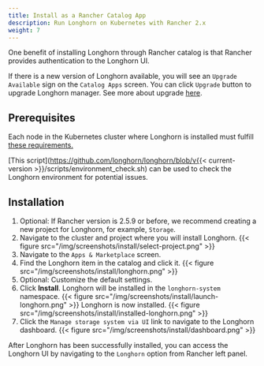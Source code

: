 ```yaml
---
title: Install as a Rancher Catalog App
description: Run Longhorn on Kubernetes with Rancher 2.x
weight: 7
---
```


One benefit of installing Longhorn through Rancher catalog is that Rancher provides authentication to the Longhorn UI.

If there is a new version of Longhorn available, you will see an `Upgrade Available` sign on the `Catalog Apps` screen. You can click `Upgrade` button to upgrade Longhorn manager. See more about upgrade [here](../../upgrade).

## Prerequisites

Each node in the Kubernetes cluster where Longhorn is installed must fulfill [these requirements.](../#installation-requirements)

[This script](https://github.com/longhorn/longhorn/blob/v{{< current-version >}}/scripts/environment_check.sh) can be used to check the Longhorn environment for potential issues.
    
## Installation

1. Optional: If Rancher version is 2.5.9 or before, we recommend creating a new project for Longhorn, for example, `Storage`.
2. Navigate to the cluster and project where you will install Longhorn. 
    {{< figure src="/img/screenshots/install/select-project.png" >}}
3. Navigate to the `Apps & Marketplace` screen.
4. Find the Longhorn item in the catalog and click it.
    {{< figure src="/img/screenshots/install/longhorn.png" >}}
5. Optional: Customize the default settings. 
6. Click **Install**. Longhorn will be installed in the `longhorn-system` namespace.
    {{< figure src="/img/screenshots/install/launch-longhorn.png" >}}
    Longhorn is now installed.
    {{< figure src="/img/screenshots/install/installed-longhorn.png" >}}
7. Click the `Manage storage system via UI` link to navigate to the Longhorn dashboard.
    {{< figure src="/img/screenshots/install/dashboard.png" >}}

After Longhorn has been successfully installed, you can access the Longhorn UI by navigating to the `Longhorn` option from Rancher left panel.
